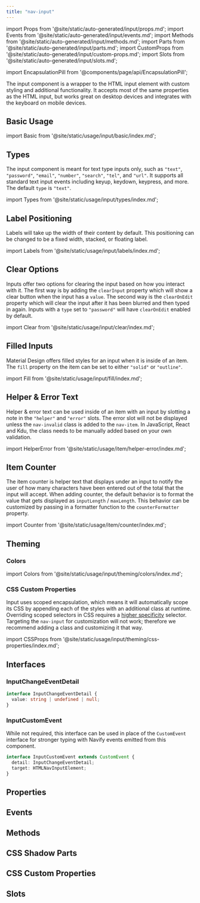 ```yaml
---
title: "nav-input"
---
```

import Props from '@site/static/auto-generated/input/props.md';
import Events from '@site/static/auto-generated/input/events.md';
import Methods from '@site/static/auto-generated/input/methods.md';
import Parts from '@site/static/auto-generated/input/parts.md';
import CustomProps from '@site/static/auto-generated/input/custom-props.md';
import Slots from '@site/static/auto-generated/input/slots.md';

<head>
  <title>nav-input: Custom Input Value Type Styling and CSS Properties</title>
  <meta name="description" content="nav-input is a wrapper to the HTML input element, with custom value type styling and functionality. It works on desktops and integrates with mobile keyboards." />
</head>

import EncapsulationPill from '@components/page/api/EncapsulationPill';

<EncapsulationPill type="scoped" />


The input component is a wrapper to the HTML input element with custom styling and additional functionality. It accepts most of the same properties as the HTML input, but works great on desktop devices and integrates with the keyboard on mobile devices.


## Basic Usage

import Basic from '@site/static/usage/input/basic/index.md';

<Basic />


## Types

The input component is meant for text type inputs only, such as `"text"`, `"password"`, `"email"`, `"number"`, `"search"`, `"tel"`, and `"url"`. It supports all standard text input events including keyup, keydown, keypress, and more. The default `type` is `"text"`.

import Types from '@site/static/usage/input/types/index.md';

<Types />


## Label Positioning

Labels will take up the width of their content by default. This positioning can be changed to be a fixed width, stacked, or floating label.

import Labels from '@site/static/usage/input/labels/index.md';

<Labels />


## Clear Options

Inputs offer two options for clearing the input based on how you interact with it. The first way is by adding the `clearInput` property which will show a clear button when the input has a `value`. The second way is the `clearOnEdit` property which will clear the input after it has been blurred and then typed in again. Inputs with a `type` set to `"password"` will have `clearOnEdit` enabled by default.

import Clear from '@site/static/usage/input/clear/index.md';

<Clear />


## Filled Inputs

Material Design offers filled styles for an input when it is inside of an item. The `fill` property on the item can be set to either `"solid"` or `"outline"`.

import Fill from '@site/static/usage/input/fill/index.md';

<Fill />


## Helper & Error Text

Helper & error text can be used inside of an item with an input by slotting a note in the `"helper"` and `"error"` slots. The error slot will not be displayed unless the `nav-invalid` class is added to the `nav-item`. In JavaScript, React and Kdu, the class needs to be manually added based on your own validation.

<!-- Reuse the playground from the Item directory -->
import HelperError from '@site/static/usage/item/helper-error/index.md';

<HelperError />

## Item Counter

The item counter is helper text that displays under an input to notify the user of how many characters have been entered out of the total that the input will accept. When adding counter, the default behavior is to format the value that gets displayed as `inputLength` / `maxLength`. This behavior can be customized by passing in a formatter function to the `counterFormatter` property.

<!-- Reuse the playground from the Item directory -->
import Counter from '@site/static/usage/item/counter/index.md';

<Counter />


## Theming

### Colors

import Colors from '@site/static/usage/input/theming/colors/index.md';

<Colors />

### CSS Custom Properties

Input uses scoped encapsulation, which means it will automatically scope its CSS by appending each of the styles with an additional class at runtime. Overriding scoped selectors in CSS requires a [higher specificity](https://developer.mozilla.org/en-US/docs/Web/CSS/Specificity) selector. Targeting the `nav-input` for customization will not work; therefore we recommend adding a class and customizing it that way.

import CSSProps from '@site/static/usage/input/theming/css-properties/index.md';

<CSSProps />


## Interfaces

### InputChangeEventDetail

```typescript
interface InputChangeEventDetail {
  value: string | undefined | null;
}
```

### InputCustomEvent

While not required, this interface can be used in place of the `CustomEvent` interface for stronger typing with Navify events emitted from this component.

```typescript
interface InputCustomEvent extends CustomEvent {
  detail: InputChangeEventDetail;
  target: HTMLNavInputElement;
}
```


## Properties
<Props />

## Events
<Events />

## Methods
<Methods />

## CSS Shadow Parts
<Parts />

## CSS Custom Properties
<CustomProps />

## Slots
<Slots />
